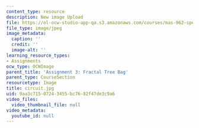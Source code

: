 ```yaml
---
content_type: resource
description: New image Upload
file: https://ol-ocw-studio-app-qa.s3.amazonaws.com/courses/mas-962-special-topics-new-textiles-spring-2010/9aa3c71507243455bc7682f47de3c9a6_circuit.jpg
file_type: image/jpeg
image_metadata:
  caption: ''
  credit: ''
  image-alt: ''
learning_resource_types:
- Assignments
ocw_type: OCWImage
parent_title: 'Assignment 3: Fractal Tree Bag'
parent_type: CourseSection
resourcetype: Image
title: circuit.jpg
uid: 9aa3c715-0724-3455-bc76-82f47de3c9a6
video_files:
  video_thumbnail_file: null
video_metadata:
  youtube_id: null
---
```

